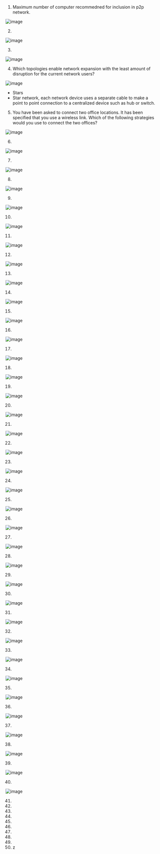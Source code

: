 1. Maximum number of computer recommedned for inclusion in p2p network.

![image](https://github.com/jefftsui1/Cybersecurity-Home-Labs/assets/46698661/ba7a061d-2d8b-4531-b926-78eeeaee03ce)

2.

![image](https://github.com/jefftsui1/Cybersecurity-Home-Labs/assets/46698661/8b323869-cbc3-454d-85b4-0055591a677f)

3.

![image](https://github.com/jefftsui1/Cybersecurity-Home-Labs/assets/46698661/ce66c3f6-e3e0-4017-8e53-98283d8d96d4)


4. Which topologies enable network expansion with the least amount of disruption for the current network users?


![image](https://github.com/jefftsui1/Cybersecurity-Home-Labs/assets/46698661/d9b33000-13d3-4383-9ef1-b38b781ecd78)


- Stars
- Star network, each network device uses a separate cable to make a point to point connection to a centralized device such as hub or switch.

5. You have been asked to connect two office locations. It has been specified that you use a wireless link. Which of the following strategies would you use to connect the two offices?


![image](https://github.com/jefftsui1/Cybersecurity-Home-Labs/assets/46698661/2eb9de35-5bd5-46f5-a843-695cc4de3451)




6.
![image](https://github.com/jefftsui1/Cybersecurity-Home-Labs/assets/46698661/debab777-d79d-4f4b-8949-b7818caede42)


7.
![image](https://github.com/jefftsui1/Cybersecurity-Home-Labs/assets/46698661/80eb8643-ade1-4321-9152-7f78bf3f8496)



8.
![image](https://github.com/jefftsui1/Cybersecurity-Home-Labs/assets/46698661/d1de173e-dd0b-4332-b3e6-854b44aada7b)



9.
![image](https://github.com/jefftsui1/Cybersecurity-Home-Labs/assets/46698661/df6bbe3c-edf7-40bd-8c2b-7051927399b8)


10.
![image](https://github.com/jefftsui1/Cybersecurity-Home-Labs/assets/46698661/6a8f4308-44fa-449d-ad8a-12234c64a94e)


11.
![image](https://github.com/jefftsui1/Cybersecurity-Home-Labs/assets/46698661/8004a134-ec27-44de-924f-53505a9c0a4c)



12.
![image](https://github.com/jefftsui1/Cybersecurity-Home-Labs/assets/46698661/78dbee66-3c4d-4640-bcab-9db0542638b4)



13.
![image](https://github.com/jefftsui1/Cybersecurity-Home-Labs/assets/46698661/c25fde57-6a4c-4750-b3dc-3cae06206551)


14.
![image](https://github.com/jefftsui1/Cybersecurity-Home-Labs/assets/46698661/be0d9fc0-2dd5-496a-85ca-6593d3972f8c)


15. 
![image](https://github.com/jefftsui1/Cybersecurity-Home-Labs/assets/46698661/258d4d3a-ec8b-45b0-9358-955cebd3a2f6)

16.
![image](https://github.com/jefftsui1/Cybersecurity-Home-Labs/assets/46698661/f2ebf1e3-412b-4177-b1d7-9fafe3f93e9e)


17.
![image](https://github.com/jefftsui1/Cybersecurity-Home-Labs/assets/46698661/b34e2db4-f3f3-4e4d-be14-02ee3c0c35cd)


18.
![image](https://github.com/jefftsui1/Cybersecurity-Home-Labs/assets/46698661/dbeb56a7-3189-4fab-9481-0f405960636e)

19.
![image](https://github.com/jefftsui1/Cybersecurity-Home-Labs/assets/46698661/e1ad70ac-3a0b-4bcd-86af-809fc6d44f32)


20.
![image](https://github.com/jefftsui1/Cybersecurity-Home-Labs/assets/46698661/da19052c-0727-4c22-b36a-46bd68a26c1e)

21.
![image](https://github.com/jefftsui1/Cybersecurity-Home-Labs/assets/46698661/dab5af49-6268-4792-b5ec-b830ec2fae54)

22.
![image](https://github.com/jefftsui1/Cybersecurity-Home-Labs/assets/46698661/763c7883-1507-4b6b-8e76-10c6c49ac355)

23.
![image](https://github.com/jefftsui1/Cybersecurity-Home-Labs/assets/46698661/a08a098f-b24d-49d6-9067-b44204c9328d)

24.
![image](https://github.com/jefftsui1/Cybersecurity-Home-Labs/assets/46698661/c9a59275-30f3-407f-8be9-020248c693c7)


25.
![image](https://github.com/jefftsui1/Cybersecurity-Home-Labs/assets/46698661/9d6dcc54-8be5-4fd2-aeeb-6d9e0563595d)

26.
![image](https://github.com/jefftsui1/Cybersecurity-Home-Labs/assets/46698661/805ffa66-7fce-4ec6-b1c4-65deba69f119)

27.
![image](https://github.com/jefftsui1/Cybersecurity-Home-Labs/assets/46698661/9498b710-4a4b-4567-8131-2b1895eb799a)

28.
![image](https://github.com/jefftsui1/Cybersecurity-Home-Labs/assets/46698661/456b2fb0-861f-4d6f-88fc-040ca5d42315)

29.
![image](https://github.com/jefftsui1/Cybersecurity-Home-Labs/assets/46698661/bdfb2fe1-13ab-4caf-a66e-7fe7c0fafdfc)

30.
![image](https://github.com/jefftsui1/Cybersecurity-Home-Labs/assets/46698661/250c7f2c-0e22-46fc-95d9-d022e50b3faf)

31.
![image](https://github.com/jefftsui1/Cybersecurity-Home-Labs/assets/46698661/ebe41c09-f2df-4c7d-8e93-a250e4b825cb)

32.
![image](https://github.com/jefftsui1/Cybersecurity-Home-Labs/assets/46698661/276f2f39-abcf-45db-b301-3f5b51a4ba02)

33.
![image](https://github.com/jefftsui1/Cybersecurity-Home-Labs/assets/46698661/b593e5ca-b347-4c7d-97aa-9b6778e538df)

34.
![image](https://github.com/jefftsui1/Cybersecurity-Home-Labs/assets/46698661/b140567c-3c01-4bf5-840b-a97bc22b5688)

35.
![image](https://github.com/jefftsui1/Cybersecurity-Home-Labs/assets/46698661/ae7884b8-44c2-4531-b571-36eae3ac5fb9)

36.
![image](https://github.com/jefftsui1/Cybersecurity-Home-Labs/assets/46698661/3b40131b-ea4c-44b5-b4ce-f89c45746290)

37.
![image](https://github.com/jefftsui1/Cybersecurity-Home-Labs/assets/46698661/e5ed9fd1-7ccb-4f7d-be13-e36876b98e23)

38.
![image](https://github.com/jefftsui1/Cybersecurity-Home-Labs/assets/46698661/ad60f5e1-5893-4705-a771-4c3863947e82)

39.
![image](https://github.com/jefftsui1/Cybersecurity-Home-Labs/assets/46698661/a86d1e6f-4e1b-41e5-a117-be34b9939558)

40.
![image](https://github.com/jefftsui1/Cybersecurity-Home-Labs/assets/46698661/3eae4e7f-89c8-4694-b67e-60e09aaf4913)

41.
42.
43. 
44.
45.
46.
47.
48.
49.
50. z
